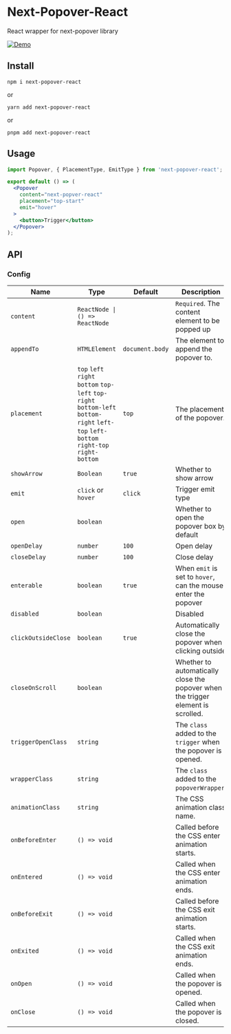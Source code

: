 # Next-Popover-React

React wrapper for next-popover library

[![Demo](https://codesandbox.io/static/img/play-codesandbox.svg)](https://codesandbox.io/s/next-popover-vywrrk)

## Install

```
npm i next-popover-react
```
or
```
yarn add next-popover-react
```
or
```
pnpm add next-popover-react
```

## Usage

```jsx
import Popover, { PlacementType, EmitType } from 'next-popover-react';

export default () => (
  <Popover 
    content="next-popver-react"
    placement="top-start"
    emit="hover"
  >
    <button>Trigger</button>
  </Popover>
);
```

## API

### Config

| Name | Type | Default | Description |
| -- | -- | -- | -- |
| `content` | `ReactNode \| () => ReactNode` | | `Required`. The content element to be popped up |
| `appendTo` | `HTMLElement` | `document.body` | The element to append the popover to. |
| `placement` | `top` `left` `right` `bottom` `top-left` `top-right` `bottom-left` `bottom-right` `left-top` `left-bottom` `right-top` `right-bottom` | `top` | The placement of the popover. |
| `showArrow` | `Boolean` | `true` | Whether to show arrow |
| `emit` | `click` or `hover` | `click` | Trigger emit type |
| `open` | `boolean` |  | Whether to open the popover box by default |
| `openDelay` | `number` | `100` | Open delay |
| `closeDelay` | `number` | `100` | Close delay |
| `enterable` | `boolean` | `true` | When `emit` is set to `hover`, can the mouse enter the popover |
| `disabled` | `boolean` | | Disabled |
| `clickOutsideClose` | `boolean` | `true` | Automatically close the popover when clicking outside |
| `closeOnScroll` | `boolean` | | Whether to automatically close the popover when the trigger element is scrolled. |
| `triggerOpenClass` | `string` | | The `class` added to the `trigger` when the popover is opened. |
| `wrapperClass` | `string` | | The `class` added to the `popoverWrapper`. |
| `animationClass` | `string` | | The CSS animation class name. |
| `onBeforeEnter` | `() => void` | | Called before the CSS enter animation starts. |
| `onEntered` | `() => void` | | 	Called when the CSS enter animation ends. |
| `onBeforeExit` | `() => void` | | Called before the CSS exit animation starts. |
| `onExited` | `() => void` | | Called when the CSS exit animation ends. |
| `onOpen` | `() => void` | | Called when the popover is opened. |
| `onClose` | `() => void` | |Called when the popover is closed. |